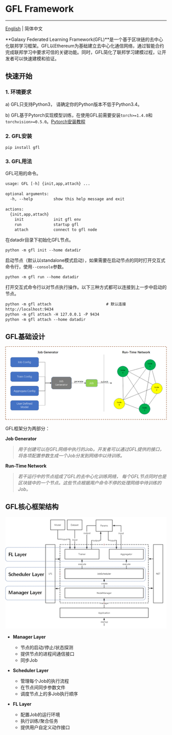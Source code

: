 # GFL Framework

-------

[English](./README.md) | 简体中文

**Galaxy Federated Learning Framework(GFL)**是一个基于区块链的去中心化联邦学习框架。GFL以Ethereum为基础建立去中心化通信网络，通过智能合约完成联邦学习中要求可信的关键功能。同时，GFL简化了联邦学习建模过程，让开发者可以快速建模和验证。

## 快速开始

### 1. 环境要求

a) GFL只支持Python3， 请确定你的Python版本不低于Python3.4。

b) GFL基于Pytorch实现模型训练，在使用GFL前需要安装`torch>=1.4.0`和`torchvision>=0.5.0`。[Pytorch安装教程](https://pytorch.org/get-started/locally/)

### 2. GFL安装

```shell
pip install gfl
```

### 3. GFL用法

GFL可用的命令。

```
usage: GFL [-h] {init,app,attach} ...

optional arguments:
  -h, --help         show this help message and exit

actions:
  {init,app,attach}
    init             init gfl env
    run              startup gfl
    attach           connect to gfl node
```

在datadir目录下初始化GFL节点。

```shell
python -m gfl init --home datadir
```

启动节点（默认以standalone模式启动），如果需要在启动节点的同时打开交互式命令行，使用`--console`参数。

```shell
python -m gfl run --home datadir
```

打开交互式命令行以对节点执行操作。以下三种方式都可以连接到上一步中启动的节点。

```
python -m gfl attach						# 默认连接http://localhost:9434
python -m gfl attach -H 127.0.0.1 -P 9434
python -m gfl attach --home datadir
```

## GFL基础设计

![image-20210903165315547](./assets/GFL-base-framework.png)

GFL框架分为两部分：

**Job Generator**

> *用于创建可以在GFL网络中执行的Job。开发者可以通过GFL提供的接口， 将各项配置参数生成一个Job分发到网络中以待训练。*

**Run-Time Network**

> *若干运行中的节点组成了GFL的去中心化训练网络， 每个GFL节点同时也是区块链中的一个节点。这些节点根据用户命令不停的处理网络中待训练的Job。*

## GFL核心框架结构

![image-20210903213928765](./assets/GFL-core-framework.png)

+ **Manager Layer**

  + 节点的启动/停止/状态探测
  + 提供节点的进程间通信接口
  + 同步Job

+ **Scheduler Layer**

  + 管理每个Job的执行流程
  + 在节点间同步参数文件
  + 调度节点上的多Job执行顺序

+ **FL Layer**

  + 配置Job的运行环境
  + 执行训练/聚合任务
  + 提供用户自定义动作接口
